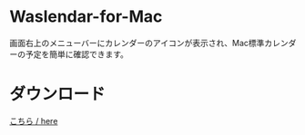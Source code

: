 # Waslendar-for-Mac
画面右上のメニューバーにカレンダーのアイコンが表示され、Mac標準カレンダーの予定を簡単に確認できます。

# ダウンロード
[こちら / here](https://github.com/Luke-1220/Waslendar-for-Mac/releases)
